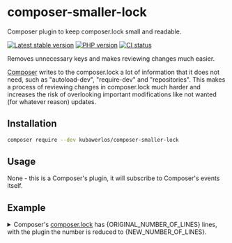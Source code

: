 # composer-smaller-lock

Composer plugin to keep composer.lock small and readable.

[![Latest stable version](https://img.shields.io/packagist/v/kubawerlos/composer-smaller-lock.svg?label=current%20version)](https://packagist.org/packages/kubawerlos/composer-smaller-lock)
[![PHP version](https://img.shields.io/packagist/php-v/kubawerlos/composer-smaller-lock.svg)](https://php.net)
[![CI status](https://github.com/kubawerlos/composer-smaller-lock/actions/workflows/ci.yaml/badge.svg)](https://github.com/kubawerlos/composer-smaller-lock/actions/workflows/ci.yaml)

Removes unnecessary keys and makes reviewing changes much easier.

[Composer](https://getcomposer.org) writes to the composer.lock a lot of information that it does not need, such as "autoload-dev", "require-dev" and "repositories".
This makes a process of reviewing changes in composer.lock much harder and increases the risk of overlooking important modifications like not wanted (for whatever reason) updates.

## Installation
```bash
composer require --dev kubawerlos/composer-smaller-lock
```

## Usage
None - this is a Composer's plugin, it will subscribe to Composer's events itself.

## Example
<details>
    <summary>Composer's <a href='https://github.com/composer/composer/blob/{COMPOSER_VERSION}/composer.lock'>composer.lock</a> has {ORIGINAL_NUMBER_OF_LINES} lines, with the plugin the number is reduced to {NEW_NUMBER_OF_LINES}.</summary>

```diff
{COMPOSER_LOCK_DIFF}
```
</details>
